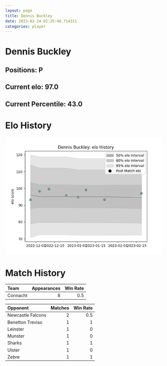 ```yaml
---  
layout: page  
title: Dennis Buckley  
date: 2023-02-24 02:25:48.714311  
categories: player  
---
```

# Dennis Buckley

## Positions: P

## Current elo: 97.0

## Current Percentile: 43.0

# Elo History


![elo history](history_DennisBuckley.png)
# Match History


| Team     |   Appearances |   Win Rate |
|:---------|--------------:|-----------:|
| Connacht |             8 |        0.5 |

| Opponent          |   Matches |   Win Rate |
|:------------------|----------:|-----------:|
| Newcastle Falcons |         2 |        0.5 |
| Benetton Treviso  |         1 |        1   |
| Leinster          |         1 |        0   |
| Munster           |         1 |        0   |
| Sharks            |         1 |        1   |
| Ulster            |         1 |        0   |
| Zebre             |         1 |        1   |